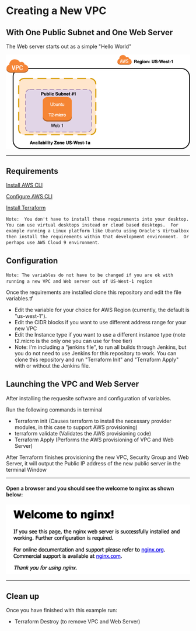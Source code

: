 # Creating a New VPC

## With One Public Subnet and One Web Server

The Web server starts out as a simple "Hello World"

<img src="One-public-one-web.png">

------

## Requirements 

[Install AWS CLI](https://docs.aws.amazon.com/cli/latest/userguide/cli-chap-install.html)

[Configure AWS CLI](https://docs.aws.amazon.com/cli/latest/userguide/cli-chap-configure.html)

[Install Terraform](https://learn.hashicorp.com/tutorials/terraform/install-cli)

```
Note:  You don't have to install these requirements into your desktop.  You can use virtual desktops instead or cloud based desktops.  For example running a Linux platform like Ubuntu using Oracle's Virtualbox then install the requirements within that development environment.  Or perhaps use AWS Cloud 9 environment.
```

## Configuration

`Note: The variables do not have to be changed if you are ok with running a new VPC and Web server out of US-West-1 region`

Once the requirements are installed clone this repository and edit the file variables.tf

*  Edit the variable for your choice for AWS Region (currently, the default is "us-west-1").
*  Edit the CIDR blocks if you want to use different address range for your new VPC
*  Edit the Instance type if you want to use a different instance type (note t2.micro is the only one you can use for free tier)
*  Note: I'm including a "jenkins file", to run all builds through Jenkins, but you do not need to use Jenkins for this repository to work.  You can clone this repository and run "Terraform Init" and "Terraform Apply"  with or without the Jenkins file.  

## Launching the VPC and Web Server
After installing the requesite software and configuration of variables.

Run the following commands in terminal

* Terraform init (Causes terraform to install the necessary provider modules, in this case to support AWS provisioning)
* terraform validate (Validates the AWS provisioning code)
* Terraform Apply (Performs the AWS provisioning of VPC and Web Server)

After Terraform finishes provisioning the new VPC, Security Group and Web Server, it will output the Public IP address of the new public server in the terminal Window

------

#### Open a browser and you should see the welcome to nginx as shown below:

<img src="NGINX screen.png">

------

## Clean up

Once you have finished with this example run:

* Terraform Destroy (to remove VPC and Web Server)